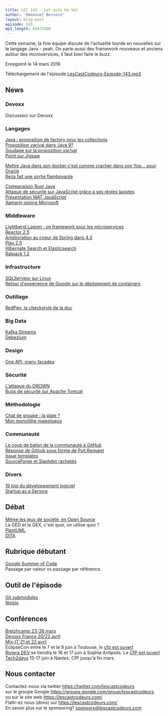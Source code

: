 ```yaml
---
title: LCC 143 - Let auto be Val
author: 'Emmanuel Bernard'
layout: blog-post
episode: 143
mp3_length: 63474300
---
```

Cette semaine, la fine équipe discute de l'actualité lourde en nouvelles sur le langage Java - yeah.
On parle aussi des framework nouveaux et anciens autour des microservices, il faut bien faire le buzz.

Enregistré le 14 mars 2016

Téléchargement de l'épisode [LesCastCodeurs-Episode-143.mp3](http://traffic.libsyn.com/lescastcodeurs/LesCastCodeurs-Episode-143.mp3)

##  News

###  Devoxx

Discussion sur Devoxx

### Langages

[Java : proposition de factory pour les collections](http://mail.openjdk.java.net/pipermail/platform-jep-discuss/2016-March/000041.html)  
[Proposition var/val dans Java 9?](http://openjdk.java.net/jeps/286)  
[Soudage sur la proposition var/val](https://www.surveymonkey.com/r/KGPTHCG)  
[Point sur Jigsaw](http://openjdk.java.net/projects/jigsaw/spec/sotms/)  

[Mettre Java dans son docker c'est comme cracher dans son Yop... pour Oracle](http://blog.takipi.com/running-java-on-docker-youre-breaking-the-law/)  
[Reza fait une sortie flamboyante](http://www.theregister.co.uk/2016/03/09/java_evangelist_leaves_oracle_to_save_java/?mt=1457771602618)  

[Comparaison Rust Java](https://llogiq.github.io/2016/02/28/java-rust.html)  
[Attaque de sécurité sur JavaScript grâce à ses règles laxistes](http://thedailywtf.com/articles/bidding-on-security)  
[Présentation WAT JavaScript](https://www.destroyallsoftware.com/talks/wat)  
[Xamarin joining Microsoft](https://twitter.com/migueldeicaza/status/702572829460398081)  

### Middleware

[Lightbend Lagom : un framework pour les microservices](https://www.lightbend.com/company/news/lagom-a-new-microservices-framework)  
[Reactor 2.5](https://spring.io/blog/2016/02/16/reactor-2-5-a-second-generation-reactive-foundation-for-the-jvm)  
[Amélioration au coeur de Spring dans 4.3](http://spring.io/blog/2016/03/04/core-container-refinements-in-spring-framework-4-3)  
[Play 2.5](https://groups.google.com/d/msg/play-framework/aFEkSOaAEbk/BY4fjyI9GQAJ)  
[Hibernate Search et Elasticsearch](http://in.relation.to/2016/02/29/HibernateSearchAlpha-Elasticsearch/)  
[Ratpack 1.2](https://ratpack.io/versions/1.2.0)  

### Infrastructure

[SQLServeur sur Linux](https://blogs.microsoft.com/blog/2016/03/07/announcing-sql-server-on-linux/)  
[Retour d'expérience de Google sur le déploiement de containers](http://queue.acm.org/detail.cfm?id=2898444)  

### Outillage

[RedPen, le checkstyle de la doc](http://wp.me/p4P5HK-4d)  

###  Big Data

[Kafka Streams](http://www.confluent.io/blog/introducing-kafka-streams-stream-processing-made-simple)  
[Debezium](http://debezium.io)  

### Design

[One API, many facades](http://www.infoq.com/articles/api-facades)  

### Sécurité 

[L'attaque du DROWN](http://blog.cryptographyengineering.com/2016/03/attack-of-week-drown.html)  
[Bugs de sécurité sur Apache Tomcat](http://tomcat.apache.org/security.html)  

###  Méthodologie

[Chat de groupe : la plaie ?](https://m.signalvnoise.com/is-group-chat-making-you-sweat-744659addf7d)  
[Mon monolithe majestueux](https://m.signalvnoise.com/the-majestic-monolith-29166d022228#.enug7v5go)  

### Communauté

[Le coup de baton de la communauté à GitHub](https://github.com/dear-github/dear-github)  
[Réponse de Github sous forme de Pull Request](https://github.com/bkeepers/dear-github/commit/4afa490932578027462f2a8f404a38adace02f16)  
[Issue templates](https://github.com/blog/2111-issue-and-pull-request-templates)  
[SourceForge et Slashdot rachetés](https://sourceforge.net/blog/sourceforge-acquisition-and-future-plans/)  

### Divers

[19 lois du développement logiciel](http://haacked.com/archive/2007/07/17/the-eponymous-laws-of-software-development.aspx/)  
[Startup as a Service](https://stripe.com/atlas)  

## Débat

[Même les jeux de société, en Open Source](http://www.makery.info/2016/01/22/la-ludotheque-du-futur-est-nomade-et-libre)  
La GED et la GEX, c'est quoi, on utilise quoi ?  
[PlantUML](http://plantuml.com)  
[DITA](https://en.wikipedia.org/wiki/Darwin_Information_Typing_Architecture)  

## Rubrique débutant

[Google Summer of Code](http://www.xwiki.org/xwiki/bin/view/Blog/XWiki+is+participating+in+Google+Summer+of+Code+2016)  
Passage par valeur vs passage par référence.

## Outil de l'épisode

[Git submodules](http://github.com/blog/2104-working-with-submodules)  
[Noizio](http://noiz.io)  

## Conférences

[Breizhcamp 23-26 mars](http://www.breizhcamp.org)  
[Devoxx France 20/22 avril](http://www.devoxx.fr)  
[Mix-IT 21 et 22 avril](http://www.mix-it.fr)  
EclipseCon entre le 7 et le 9 juin à Toulouse, le [cfp est ouvert](https://www.eclipsecon.org/france2016/cfp)  
[Riviera DEV](http://rivieradev.fr/) se tiendra le 16 et 17 juin à Sophia Antipolis. Le [CfP est ouvert](https://www.papercall.io/rivieradev-2016)  
[Tech2days](http://web2day.co/decouvrez-futures-tendances-tech-tech2day-2016/) 15-17 juin à Nantes. CfP jusqu'à fin mars.

## Nous contacter

Contactez-nous via twitter <https://twitter.com/lescastcodeurs>  
sur le groupe Google <https://groups.google.com/group/lescastcodeurs>  
ou sur le site web <https://lescastcodeurs.com/>  
Flattr-ez nous (dons) sur <https://lescastcodeurs.com/>  
En savoir plus sur le sponsoring? sponsors@lescastcodeurs.com  
